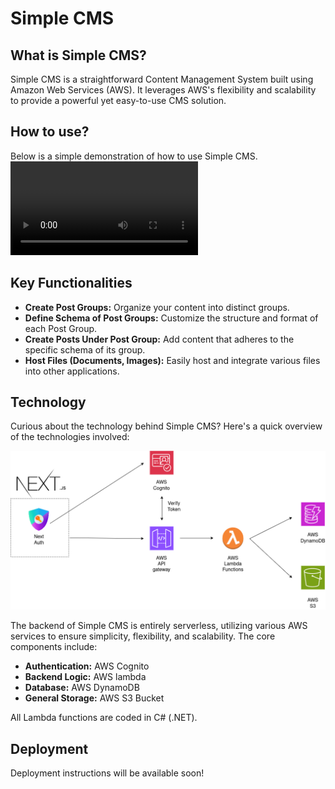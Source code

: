 # Simple CMS

## What is Simple CMS?
Simple CMS is a straightforward Content Management System built using Amazon Web Services (AWS). It leverages AWS's flexibility and scalability to provide a powerful yet easy-to-use CMS solution.

## How to use?

Below is a simple demonstration of how to use Simple CMS.
![demo](demo.mp4)

## Key Functionalities
- **Create Post Groups:** Organize your content into distinct groups.
- **Define Schema of Post Groups:** Customize the structure and format of each Post Group.
- **Create Posts Under Post Group:** Add content that adheres to the specific schema of its group.
- **Host Files (Documents, Images):** Easily host and integrate various files into other applications.

## Technology
Curious about the technology behind Simple CMS? Here's a quick overview of the technologies involved:

![tech stack diagram](simple-cms.png)

The backend of Simple CMS is entirely serverless, utilizing various AWS services to ensure simplicity, flexibility, and scalability. The core components include:

- **Authentication:** AWS Cognito
- **Backend Logic:** AWS lambda
- **Database:** AWS DynamoDB
- **General Storage:** AWS S3 Bucket

All Lambda functions are coded in C# (.NET).

## Deployment
Deployment instructions will be available soon!
